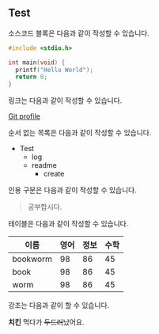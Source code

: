 ## Test

소스코드 블록은 다음과 같이 작성할 수 있습니다.

```c
#include <stdio.h>

int main(void) {
  printf("Hello World");
  return 0;
}
```

링크는 다음과 같이 작성할 수 있습니다.

[Git profile](https://github.com/bookworm0820)

순서 없는 목록은 다음과 같이 작성할 수 있습니다.

* Test
  * log
  * readme
    * create


인용 구문은 다음과 같이 작성할 수 있습니다.


> 공부합시다.


테이블은 다음과 같이 작성할 수 있습니다.

이름|영어|정보|수학
---|---|---|---|
bookworm|98|86|45|
book|98|86|45|
worm|98|86|45|

강조는 다음과 같이 할 수 있습니다.

**치킨** 먹다가 ~~두드러~~났어요.
